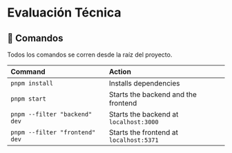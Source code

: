 Evaluación Técnica
==================

🧞 Comandos
-----------

Todos los comandos se corren desde la raíz del proyecto.

| Command                        | Action                                  |
| :----------------------------- | :-------------------------------------- |
| `pnpm install`                 | Installs dependencies                   |
| `pnpm start`                   | Starts the backend and the frontend     |
| `pnpm --filter "backend" dev`  | Starts the backend at `localhost:3000`  |
| `pnpm --filter "frontend" dev` | Starts the frontend at `localhost:5371` |
